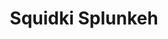 ---
slug: squidki-splunkeh
title: Squidki Splunkeh
description: "Squidki Splunkeh is an exciting online game. Play for free directly in your browser!"
icon: /images/new_mods/Sprunki Splunkeh.png
url: https://wowtbc.net/sprunkin/splunkeh/index.html
previewImage: /images/new_mods/Sprunki Splunkeh.png
type: new mods

# SEO配置
seo:
  title: "Squidki Splunkeh - Play Free Online Game | Fun Browser Games"
  description: "Squidki Splunkeh - Play this fun online game for free in your browser. No download required!"
  ogImage: "/images/new_mods/Sprunki Splunkeh.png"
  keywords: "squidki-splunkeh, online game, browser game, free game, new mods game, play online"

videoUrls:
  - https://www.youtube.com/embed/example1
  - https://www.youtube.com/embed/example2

whyPlay:
  title: "Why Play Squidki Splunkeh?"
  items:
    - "Immersive Gameplay: Squidki Splunkeh offers an engaging and immersive gaming experience that will keep you entertained for hours"
    - "Challenging Levels: Test your skills with increasingly difficult challenges and obstacles"
    - "Beautiful Graphics: Enjoy stunning visuals and smooth animations that bring the game world to life"
    - "Regular Updates: New content and features are added regularly to keep the game fresh and exciting"
    - "Free to Play: Experience all the fun without spending a penny"
    - "Community Features: Connect with other players, share strategies, and compete for high scores"
    - "Cross-Platform: Play on any device with a web browser, no downloads required"

features:
  title: "Key Features of Squidki Splunkeh"
  image: "/images/new_mods/Sprunki Splunkeh.png"
  items:
    - "Intuitive Controls: Easy to learn controls make Squidki Splunkeh accessible for players of all skill levels"
    - "Multiple Game Modes: Enjoy various gameplay options that provide different challenges and experiences"
    - "Character Customization: Personalize your gaming experience with unique characters and items"
    - "Achievement System: Complete special tasks to earn rewards and recognition"
    - "Leaderboards: Compete with players worldwide and see who can achieve the highest scores"

characteristics:
  title: "Game Characteristics"
  image: "/images/new_mods/Sprunki Splunkeh.png"
  items:
    - "Genre: New mods game with elements of strategy and skill"
    - "Difficulty: Suitable for both casual gamers and those seeking a challenge"
    - "Play Time: Quick sessions or extended gameplay, depending on your preference"
    - "Art Style: Vibrant and engaging visuals that enhance the gaming experience"
    - "Sound Design: Immersive audio that complements the gameplay perfectly"

info: "Squidki Splunkeh is an exciting online game that offers players a unique and engaging gaming experience. With its intuitive controls, stunning visuals, and challenging gameplay, Squidki Splunkeh provides hours of entertainment for players of all ages and skill levels. Whether you're looking for a quick gaming session during a break or an extended play session, Squidki Splunkeh delivers an immersive experience that will keep you coming back for more. The game features multiple levels of increasing difficulty, ensuring that players are constantly challenged as they progress. With regular updates adding new content and features, Squidki Splunkeh remains fresh and exciting, providing endless entertainment options for its growing community of players."

howToPlayIntro: "Welcome to Squidki Splunkeh! This guide will walk you through the basics and help you master the game. Whether you're a beginner or looking to improve your skills, these tips and instructions will enhance your gaming experience."

howToPlaySteps:
  - title: "Getting Started"
    description: "Begin your Squidki Splunkeh adventure by familiarizing yourself with the controls. Use your keyboard or mouse to navigate through the game interface. The tutorial will guide you through the basic mechanics and help you understand the objectives."
  - title: "Understanding the Objectives"
    description: "In Squidki Splunkeh, your main goal is to progress through levels by completing specific objectives. Each level presents unique challenges that require different strategies and approaches."
  - title: "Mastering the Controls"
    description: "Practice using the controls to improve your precision and reaction time. Squidki Splunkeh requires quick reflexes and strategic thinking to overcome obstacles and defeat opponents."
  - title: "Utilizing Power-ups"
    description: "Collect power-ups throughout the game to enhance your abilities and overcome difficult challenges. Each power-up offers unique advantages that can be crucial for success."
  - title: "Developing Strategies"
    description: "As you progress in Squidki Splunkeh, develop effective strategies for different scenarios. Analyze patterns, anticipate challenges, and adapt your approach to maximize your performance."

faq:
  title: "Frequently Asked Questions about Squidki Splunkeh"
  items:
    - question: "Is Squidki Splunkeh free to play?"
      answer: "Yes, Squidki Splunkeh is completely free to play directly in your web browser. No downloads or purchases are required to enjoy the full game experience."
    - question: "Can I play Squidki Splunkeh on mobile devices?"
      answer: "Yes, Squidki Splunkeh is optimized for both desktop and mobile play. You can enjoy the game on any device with a web browser and internet connection."
    - question: "Are there any in-game purchases?"
      answer: "While Squidki Splunkeh is free to play, there may be optional in-game purchases available for cosmetic items or additional features that don't affect core gameplay."
    - question: "How often is Squidki Splunkeh updated?"
      answer: "The developers regularly update Squidki Splunkeh with new content, features, and improvements based on player feedback and game performance."
    - question: "Can I play Squidki Splunkeh offline?"
      answer: "Currently, Squidki Splunkeh requires an internet connection to play as it's a browser-based online game."
    - question: "Is Squidki Splunkeh suitable for children?"
      answer: "Yes, Squidki Splunkeh is designed to be family-friendly and suitable for players of all ages."
    - question: "How do I report bugs or issues?"
      answer: "If you encounter any problems while playing Squidki Splunkeh, you can report them through the game's support page or contact the developers directly through their website."
    - question: "Still Have Questions?"
      answer: "If you have additional questions about Squidki Splunkeh that aren't covered in this FAQ, please visit our support center or contact our customer service team for assistance."
---